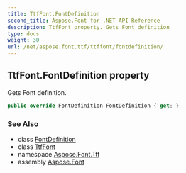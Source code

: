 ```yaml
---
title: TtfFont.FontDefinition
second_title: Aspose.Font for .NET API Reference
description: TtfFont property. Gets Font definition
type: docs
weight: 30
url: /net/aspose.font.ttf/ttffont/fontdefinition/
---
```

## TtfFont.FontDefinition property

Gets Font definition.

```csharp
public override FontDefinition FontDefinition { get; }
```

### See Also

* class [FontDefinition](../../../aspose.font.sources/fontdefinition/)
* class [TtfFont](../)
* namespace [Aspose.Font.Ttf](../../ttffont/)
* assembly [Aspose.Font](../../../)


